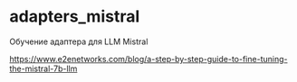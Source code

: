 # adapters_mistral
Обучение адаптера для LLM Mistral

https://www.e2enetworks.com/blog/a-step-by-step-guide-to-fine-tuning-the-mistral-7b-llm
